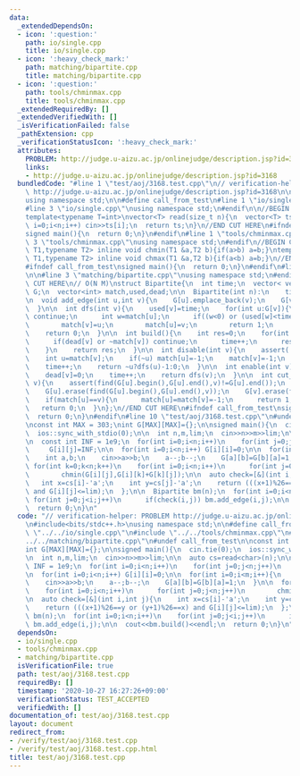 ```yaml
---
data:
  _extendedDependsOn:
  - icon: ':question:'
    path: io/single.cpp
    title: io/single.cpp
  - icon: ':heavy_check_mark:'
    path: matching/bipartite.cpp
    title: matching/bipartite.cpp
  - icon: ':question:'
    path: tools/chminmax.cpp
    title: tools/chminmax.cpp
  _extendedRequiredBy: []
  _extendedVerifiedWith: []
  _isVerificationFailed: false
  _pathExtension: cpp
  _verificationStatusIcon: ':heavy_check_mark:'
  attributes:
    PROBLEM: http://judge.u-aizu.ac.jp/onlinejudge/description.jsp?id=3168
    links:
    - http://judge.u-aizu.ac.jp/onlinejudge/description.jsp?id=3168
  bundledCode: "#line 1 \"test/aoj/3168.test.cpp\"\n// verification-helper: PROBLEM\
    \ http://judge.u-aizu.ac.jp/onlinejudge/description.jsp?id=3168\n\n#include<bits/stdc++.h>\n\
    using namespace std;\n\n#define call_from_test\n#line 1 \"io/single.cpp\"\n\n\
    #line 3 \"io/single.cpp\"\nusing namespace std;\n#endif\n\n//BEGIN CUT HERE\n\
    template<typename T=int>\nvector<T> read(size_t n){\n  vector<T> ts(n);\n  for(size_t\
    \ i=0;i<n;i++) cin>>ts[i];\n  return ts;\n}\n//END CUT HERE\n#ifndef call_from_test\n\
    signed main(){\n  return 0;\n}\n#endif\n#line 1 \"tools/chminmax.cpp\"\n\n#line\
    \ 3 \"tools/chminmax.cpp\"\nusing namespace std;\n#endif\n//BEGIN CUT HERE\ntemplate<typename\
    \ T1,typename T2> inline void chmin(T1 &a,T2 b){if(a>b) a=b;}\ntemplate<typename\
    \ T1,typename T2> inline void chmax(T1 &a,T2 b){if(a<b) a=b;}\n//END CUT HERE\n\
    #ifndef call_from_test\nsigned main(){\n  return 0;\n}\n#endif\n#line 1 \"matching/bipartite.cpp\"\
    \n\n#line 3 \"matching/bipartite.cpp\"\nusing namespace std;\n#endif\n//BEGIN\
    \ CUT HERE\n// O(N M)\nstruct Bipartite{\n  int time;\n  vector< vector<int> >\
    \ G;\n  vector<int> match,used,dead;\n\n  Bipartite(int n):\n    time(0),G(n),match(n,-1),used(n,-1),dead(n,0){}\n\
    \n  void add_edge(int u,int v){\n    G[u].emplace_back(v);\n    G[v].emplace_back(u);\n\
    \  }\n\n  int dfs(int v){\n    used[v]=time;\n    for(int u:G[v]){\n      if(dead[u])\
    \ continue;\n      int w=match[u];\n      if((w<0) or (used[w]<time and dfs(w))){\n\
    \        match[v]=u;\n        match[u]=v;\n        return 1;\n      }\n    }\n\
    \    return 0;\n  }\n\n  int build(){\n    int res=0;\n    for(int v=0;v<(int)G.size();v++){\n\
    \      if(dead[v] or ~match[v]) continue;\n      time++;\n      res+=dfs(v);\n\
    \    }\n    return res;\n  }\n\n  int disable(int v){\n    assert(!dead[v]);\n\
    \    int u=match[v];\n    if(~u) match[u]=-1;\n    match[v]=-1;\n    dead[v]=1;\n\
    \    time++;\n    return ~u?dfs(u)-1:0;\n  }\n\n  int enable(int v){\n    assert(dead[v]);\n\
    \    dead[v]=0;\n    time++;\n    return dfs(v);\n  }\n\n  int cut_edge(int u,int\
    \ v){\n    assert(find(G[u].begin(),G[u].end(),v)!=G[u].end());\n    assert(find(G[v].begin(),G[v].end(),u)!=G[v].end());\n\
    \    G[u].erase(find(G[u].begin(),G[u].end(),v));\n    G[v].erase(find(G[v].begin(),G[v].end(),u));\n\
    \    if(match[u]==v){\n      match[u]=match[v]=-1;\n      return 1;\n    }\n \
    \   return 0;\n  }\n};\n//END CUT HERE\n#ifndef call_from_test\nsigned main(){\n\
    \  return 0;\n}\n#endif\n#line 10 \"test/aoj/3168.test.cpp\"\n#undef call_from_test\n\
    \nconst int MAX = 303;\nint G[MAX][MAX]={};\n\nsigned main(){\n  cin.tie(0);\n\
    \  ios::sync_with_stdio(0);\n\n  int n,m,lim;\n  cin>>n>>m>>lim;\n\n  auto cs=read<char>(n);\n\
    \n  const int INF = 1e9;\n  for(int i=0;i<n;i++)\n    for(int j=0;j<n;j++)\n \
    \     G[i][j]=INF;\n\n  for(int i=0;i<n;i++) G[i][i]=0;\n\n  for(int i=0;i<m;i++){\n\
    \    int a,b;\n    cin>>a>>b;\n    a--;b--;\n    G[a][b]=G[b][a]=1;\n  }\n\n \
    \ for(int k=0;k<n;k++)\n    for(int i=0;i<n;i++)\n      for(int j=0;j<n;j++)\n\
    \        chmin(G[i][j],G[i][k]+G[k][j]);\n\n  auto check=[&](int i,int j){\n \
    \   int x=cs[i]-'a';\n    int y=cs[j]-'a';\n    return (((x+1)%26==y or (y+1)%26==x)\
    \ and G[i][j]<=lim);\n  };\n\n  Bipartite bm(n);\n  for(int i=0;i<n;i++)\n   \
    \ for(int j=0;j<i;j++)\n      if(check(i,j)) bm.add_edge(i,j);\n\n  cout<<bm.build()<<endl;\n\
    \  return 0;\n}\n"
  code: "// verification-helper: PROBLEM http://judge.u-aizu.ac.jp/onlinejudge/description.jsp?id=3168\n\
    \n#include<bits/stdc++.h>\nusing namespace std;\n\n#define call_from_test\n#include\
    \ \"../../io/single.cpp\"\n#include \"../../tools/chminmax.cpp\"\n#include \"\
    ../../matching/bipartite.cpp\"\n#undef call_from_test\n\nconst int MAX = 303;\n\
    int G[MAX][MAX]={};\n\nsigned main(){\n  cin.tie(0);\n  ios::sync_with_stdio(0);\n\
    \n  int n,m,lim;\n  cin>>n>>m>>lim;\n\n  auto cs=read<char>(n);\n\n  const int\
    \ INF = 1e9;\n  for(int i=0;i<n;i++)\n    for(int j=0;j<n;j++)\n      G[i][j]=INF;\n\
    \n  for(int i=0;i<n;i++) G[i][i]=0;\n\n  for(int i=0;i<m;i++){\n    int a,b;\n\
    \    cin>>a>>b;\n    a--;b--;\n    G[a][b]=G[b][a]=1;\n  }\n\n  for(int k=0;k<n;k++)\n\
    \    for(int i=0;i<n;i++)\n      for(int j=0;j<n;j++)\n        chmin(G[i][j],G[i][k]+G[k][j]);\n\
    \n  auto check=[&](int i,int j){\n    int x=cs[i]-'a';\n    int y=cs[j]-'a';\n\
    \    return (((x+1)%26==y or (y+1)%26==x) and G[i][j]<=lim);\n  };\n\n  Bipartite\
    \ bm(n);\n  for(int i=0;i<n;i++)\n    for(int j=0;j<i;j++)\n      if(check(i,j))\
    \ bm.add_edge(i,j);\n\n  cout<<bm.build()<<endl;\n  return 0;\n}\n"
  dependsOn:
  - io/single.cpp
  - tools/chminmax.cpp
  - matching/bipartite.cpp
  isVerificationFile: true
  path: test/aoj/3168.test.cpp
  requiredBy: []
  timestamp: '2020-10-27 16:27:26+09:00'
  verificationStatus: TEST_ACCEPTED
  verifiedWith: []
documentation_of: test/aoj/3168.test.cpp
layout: document
redirect_from:
- /verify/test/aoj/3168.test.cpp
- /verify/test/aoj/3168.test.cpp.html
title: test/aoj/3168.test.cpp
---
```

